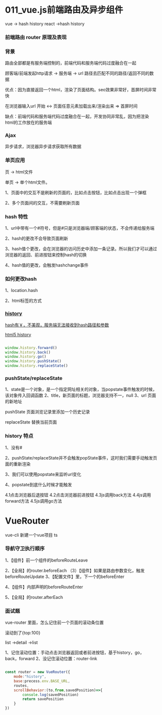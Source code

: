 # 011_vue.js前端路由及异步组件



vue -> hash history
react ->hash history


### 前端路由 router 原理及表现

### 背景

路由全部都是有服务端控制的，前端代码和服务端代码过度融合在一起

顾客端/前端发起http请求 -> 服务端 -> url 路径去匹配不同的路径/返回不同的数据

优点：因为直接返回一个html，渲染了页面结构。seo效果非常好，首屏时间非常快

在浏览器输入url 开始  <-> 页面任意元素加载出来/渲染出来 => 首屏时间

缺点：前端代码和服务端代码过度融合在一起，开发协同非常乱，因为把渲染html的工作放在的服务端



### Ajax

 异步请求，浏览器异步请求获取所有数据


 ### 单页应用

 页 -> html文件

 单页 -> 单个html文件。

 1、页面中的交互不是刷新的页面的，比如点击按钮，比如点击出现一个弹框

 2、多个页面间的交互，不需要刷新页面



 ### hash 特性
 

1、url中带有一个#符号，但是#只是浏览器端/顾客端的状态，不会传递给服务端


2、hash的更改不会导致页面刷新

3、hash值个更改，会在浏览器的访问历史中添加一条记录。所以我们才可以通过浏览器的返回、前进按钮来控制hash的切换


4、hash值的更改，会触发hashchange事件


### 如何更改hash

1、location.hash


2、html标签的方式

<a href='#user'>




### history

hash有￥，不美观，服务端无法接收到hash路径和参数

html5 history


```js

window.history.forward()
window.history.back()
window.history.go()
window.history.pushState()
window.history.replaceState()

```


### pushState/replaceState


1、state是一个对象，是一个指定网址相关的对象，当popstate事件触发的时候，该对象传入回调函数
2、title，新页面的标题，浏览器支持不一，null
3、url 页面的新地址

pushState 页面浏览记录里添加一个历史记录

replaceState 替换当前页面


### history 特点

1、没有#

2、pushState/replaceState并不会触发popState事件，这时我们需要手动触发页面的重新渲染

3、我们可以使用popstate来监听url变化

4、popstate到底什么时候才能触发

4.1点击浏览器后退按钮
4.2点击浏览器前进按钮
4.3js调用back方法
4.4js调用forward方法
4.5js调用go方法



# VueRouter

vue-cli 新建一个vue项目 ts

### 导航守卫执行顺序

1、【组件】前一个组件的beforeRouteLeave

2、【全局】的router.beforeEach
    （3）【组件】如果是路由参数变化，触发beforeRouteUpdate
3、【配置文件】里，下一个的beforeEnter

4、【组件】内部声明的beforeRouteEnter

5、【全局】的router.afterEach




### 面试题

vue-router 里面，怎么记住前一个页面的滚动条位置

滚动到了{top:100}

list ->detail ->list

1、记住滚动位置：手动点击浏览器返回或者前进按钮，基于history，go，back，forward
2、没记住滚动位置：router-link


```js

const router = new VueRouter({
    mode:"history",
    base:precess.env.BASE_URL,
    routes,
    scrollBehavior:(to,from,savedPosition)=>{
        console.log(savedPosition)
        return savePosition
    }
})

```